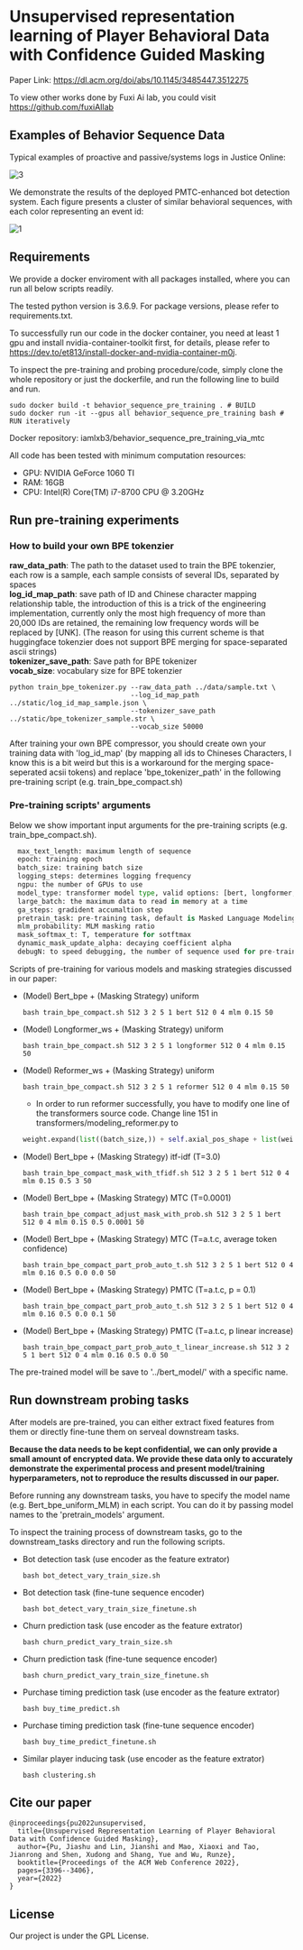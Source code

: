 # Unsupervised representation learning of Player Behavioral Data with Confidence Guided Masking
Paper Link: https://dl.acm.org/doi/abs/10.1145/3485447.3512275

To view other works done by Fuxi Ai lab, you could visit https://github.com/fuxiAIlab

## Examples of Behavior Sequence Data

Typical examples of proactive and passive/systems logs in Justice Online:

![3](https://tva1.sinaimg.cn/large/008i3skNly1gwkc1sce0vj324r0ogwlb.jpg)

We demonstrate the results of the deployed PMTC-enhanced bot detection system. Each figure presents a cluster of similar behavioral sequences, with each color representing an event id:

![1](https://tva1.sinaimg.cn/large/008i3skNly1gwkbzrqks4j31s10kd7a6.jpg)

## Requirements

We provide a docker enviroment with all packages installed, where you can run all below scripts readily.

The tested python version is 3.6.9. For package versions, please refer to requirements.txt.

To successfully run our code in the docker container, you need at least 1 gpu and install nvidia-container-toolkit first, for details, please refer to https://dev.to/et813/install-docker-and-nvidia-container-m0j. 

To inspect the pre-training and probing procedure/code, simply clone the whole repository or just the dockerfile, and run the following line to build and run.
```shell script
sudo docker build -t behavior_sequence_pre_training . # BUILD
sudo docker run -it --gpus all behavior_sequence_pre_training bash # RUN iteratively
```
Docker repository: iamlxb3/behavior_sequence_pre_training_via_mtc

All code has been tested with minimum computation resources:
- GPU: NVIDIA GeForce 1060 TI
- RAM: 16GB
- CPU: Intel(R) Core(TM) i7-8700 CPU @ 3.20GHz


## Run pre-training experiments

### How to build your own BPE tokenzier
**raw_data_path**: The path to the dataset used to train the BPE tokenzier, each row is a sample, each sample consists of several IDs, separated by spaces \
**log_id_map_path**: save path of ID and Chinese character mapping relationship table, the introduction of this is a trick of the engineering implementation, currently only the most high frequency of more than 20,000 IDs are retained, the remaining low frequency words will be replaced by [UNK]. (The reason for using this current scheme is that huggingface tokenzier does not support BPE merging for space-separated ascii strings) \
**tokenizer_save_path**: Save path for BPE tokenizer \
**vocab_size**: vocabulary size for BPE tokenzier
```shell script
python train_bpe_tokenizer.py --raw_data_path ../data/sample.txt \
                              --log_id_map_path ../static/log_id_map_sample.json \
                              --tokenizer_save_path ../static/bpe_tokenizer_sample.str \
                              --vocab_size 50000
```
After training your own BPE compressor, you should create own your training data with 'log_id_map' (by mapping all ids to Chineses Characters, I know this is a bit weird but this is a workaround for the merging space-seperated acsii tokens) and replace 'bpe_tokenizer_path' in the following pre-training script (e.g. train_bpe_compact.sh)

### Pre-training scripts' arguments
Below we show important input arguments for the pre-training scripts (e.g. train_bpe_compact.sh).
  ```python
    max_text_length: maximum length of sequence
    epoch: training epoch
    batch_size: training batch size
    logging_steps: determines logging frequency
    ngpu: the number of GPUs to use
    model_type: transformer model type, valid options: [bert, longformer, reformer]
    large_batch: the maximum data to read in memory at a time
    ga_steps: gradident accumaltion step
    pretrain_task: pre-training task, default is Masked Language Modeling (MLM)
    mlm_probability: MLM masking ratio
    mask_softmax_t: T, temperature for sotftmax
    dynamic_mask_update_alpha: decaying coefficient alpha
    debugN: to speed debugging, the number of sequence used for pre-training
  ```
Scripts of pre-training for various models and masking strategies discussed in our paper:
- (Model) Bert_bpe + (Masking Strategy) uniform
  ```shell script
  bash train_bpe_compact.sh 512 3 2 5 1 bert 512 0 4 mlm 0.15 50
  ```
- (Model) Longformer_ws + (Masking Strategy) uniform
  ```shell script
  bash train_bpe_compact.sh 512 3 2 5 1 longformer 512 0 4 mlm 0.15 50
  ```
- (Model) Reformer_ws + (Masking Strategy) uniform
  ```shell script
  bash train_bpe_compact.sh 512 3 2 5 1 reformer 512 0 4 mlm 0.15 50
  ```
  * In order to run reformer successfully, you have to modify one line of the transformers source code.
  Change line 151 in transformers/modeling_reformer.py to
  ```python
  weight.expand(list((batch_size,)) + self.axial_pos_shape + list(weight.shape[-1:])) for weight in self.weights
  ```
- (Model) Bert_bpe + (Masking Strategy) itf-idf (T=3.0)
  ```shell script
  bash train_bpe_compact_mask_with_tfidf.sh 512 3 2 5 1 bert 512 0 4 mlm 0.15 0.5 3 50
  ```
- (Model) Bert_bpe + (Masking Strategy) MTC (T=0.0001)
  ```shell script
  bash train_bpe_compact_adjust_mask_with_prob.sh 512 3 2 5 1 bert 512 0 4 mlm 0.15 0.5 0.0001 50
  ```
- (Model) Bert_bpe + (Masking Strategy) MTC (T=a.t.c, average token confidence)
  ```shell script
  bash train_bpe_compact_part_prob_auto_t.sh 512 3 2 5 1 bert 512 0 4 mlm 0.16 0.5 0.0 0.0 50
  ```
- (Model) Bert_bpe + (Masking Strategy) PMTC (T=a.t.c, p = 0.1)
  ```shell script
  bash train_bpe_compact_part_prob_auto_t.sh 512 3 2 5 1 bert 512 0 4 mlm 0.16 0.5 0.0 0.1 50
  ```
- (Model) Bert_bpe + (Masking Strategy) PMTC (T=a.t.c, p linear increase)
  ```shell script
  bash train_bpe_compact_part_prob_auto_t_linear_increase.sh 512 3 2 5 1 bert 512 0 4 mlm 0.16 0.5 0.0 50
  ```
The pre-trained model will be save to '../bert_model/' with a specific name.

## Run downstream probing tasks
After models are pre-trained, you can either extract fixed features from them or directly fine-tune them on serveal downstream tasks.

**Because the data needs to be kept confidential, we can only provide a small amount of encrypted data. We provide these data only to accurately demonstrate the experimental process and present model/training hyperparameters, not to reproduce the results discussed in our paper.**

Before running any downstream tasks, you have to specify the model name (e.g. Bert_bpe_uniform_MLM) in each script. You can do it by passing model names to the 'pretrain_models' argument.

To inspect the training process of downstream tasks, go to the downstream_tasks directory and run the following scripts.

- Bot detection task (use encoder as the feature extrator)
  ```shell script
  bash bot_detect_vary_train_size.sh
  ```
- Bot detection task (fine-tune sequence encoder)
  ```shell script
  bash bot_detect_vary_train_size_finetune.sh
  ```
- Churn prediction task (use encoder as the feature extrator)
  ```shell script
  bash churn_predict_vary_train_size.sh
  ```
- Churn prediction task (fine-tune sequence encoder)
  ```shell script
  bash churn_predict_vary_train_size_finetune.sh
  ```
- Purchase timing prediction task (use encoder as the feature extrator)
  ```shell script
  bash buy_time_predict.sh
  ```
- Purchase timing prediction task (fine-tune sequence encoder)
  ```shell script
  bash buy_time_predict_finetune.sh
  ```
- Similar player inducing task (use encoder as the feature extrator)
  ```shell script
  bash clustering.sh
  ```

## Cite our paper
```
@inproceedings{pu2022unsupervised,
  title={Unsupervised Representation Learning of Player Behavioral Data with Confidence Guided Masking},
  author={Pu, Jiashu and Lin, Jianshi and Mao, Xiaoxi and Tao, Jianrong and Shen, Xudong and Shang, Yue and Wu, Runze},
  booktitle={Proceedings of the ACM Web Conference 2022},
  pages={3396--3406},
  year={2022}
}
```

## License

Our project is under the GPL License.

